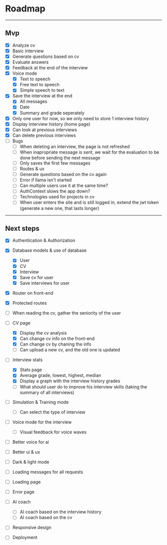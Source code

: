 # Roadmap
---
## Mvp
- [x] Analyze cv
- [x] Basic interview
- [x] Generate questions based on cv
- [x] Evaluate answers
- [x] Feedback at the end of the interview
- [x] Voice mode
    - [x] Text to speech
    - [x] Free text to speech
    - [x] Simple speech to text
- [x] Save the interview at the end
    - [x] All messages
    - [x] Date
    - [x] Summary and grade seperately
- [x] Only one user for now, so we only need to store 1 interview history
- [x] Display interview history (home page)
- [x] Can look at previous interviews
- [x] Can delete previous interviews
- [ ] Bugs
    - [ ] When deleting an interview, the page is not refreshed
    - [ ] When inapropriate message is sent, we wait for the evaluation to be done before sending the next message
    - [ ] Only saves the first few messages
    - [ ] Routes & ux
    - [ ] Generate questions based on the cv again
    - [ ] Error if llama isn't started
    - [ ] Can multiple users use it at the same time?
    - [ ] AuthContext slows the app down?
    - [ ] Technologies used for projects in cv
    - [ ] When user enters the site and is still logged in, extend the jwt token (generate a new one, that lasts longer)
---
## Next steps

- [x] Authentication & Authorization
- [x] Database models & use of database
    - [x] User
    - [x] CV
    - [x] Interview
    - [x] Save cv for user
    - [x] Save interviews for user
- [x] Router on front-end
- [x] Protected routes
- [ ] When reading the cv, gather the seniority of the user
- [ ] CV page
    - [x] Display the cv analysis
    - [x] Can change cv info on the front-end
    - [x] Can change cv by chaning the info
    - [ ] Can upload a new cv, and the old one is updated
- [ ] Interview stats
    - [x] Stats page
    - [x] Average grade, lowest, highest, median
    - [x] Display a graph with the interview history grades
    - [ ] What should user do to improve his interview skills (taking the summary of all interviews)
- [ ] Simulation & Training mode
    - [ ] Can select the type of interview

- [ ] Voice mode for the interview
    - [ ] Visual feedback for voice waves
- [ ] Better voice for ai
- [ ] Better ui & ux
- [ ] Dark & light mode
- [ ] Loading messages for all requests
- [ ] Loading page
- [ ] Error page
- [ ] AI coach
    - [ ] AI coach based on the interview history
    - [ ] AI coach based on the cv
- [ ] Responsive design
- [ ] Deployment

